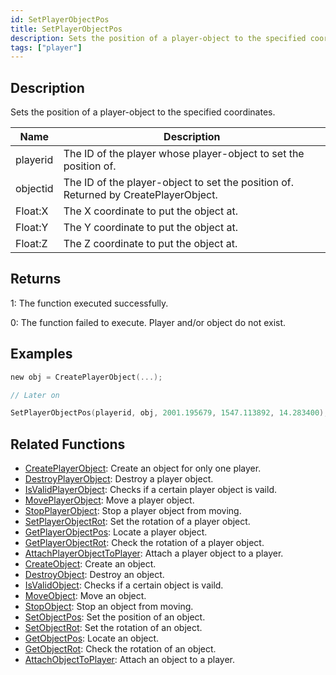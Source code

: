```yaml
---
id: SetPlayerObjectPos
title: SetPlayerObjectPos
description: Sets the position of a player-object to the specified coordinates.
tags: ["player"]
---
```


## Description

Sets the position of a player-object to the specified coordinates.

| Name     | Description                                                                         |
| -------- | ----------------------------------------------------------------------------------- |
| playerid | The ID of the player whose player-object to set the position of.                    |
| objectid | The ID of the player-object to set the position of. Returned by CreatePlayerObject. |
| Float:X  | The X coordinate to put the object at.                                              |
| Float:Y  | The Y coordinate to put the object at.                                              |
| Float:Z  | The Z coordinate to put the object at.                                              |

## Returns

1: The function executed successfully.

0: The function failed to execute. Player and/or object do not exist.

## Examples

```c
new obj = CreatePlayerObject(...);

// Later on

SetPlayerObjectPos(playerid, obj, 2001.195679, 1547.113892, 14.283400);
```

## Related Functions

- [CreatePlayerObject](CreatePlayerObject): Create an object for only one player.
- [DestroyPlayerObject](DestroyPlayerObject): Destroy a player object.
- [IsValidPlayerObject](IsValidPlayerObject): Checks if a certain player object is vaild.
- [MovePlayerObject](MovePlayerObject): Move a player object.
- [StopPlayerObject](StopPlayerObject): Stop a player object from moving.
- [SetPlayerObjectRot](SetPlayerObjectRot): Set the rotation of a player object.
- [GetPlayerObjectPos](GetPlayerObjectPos): Locate a player object.
- [GetPlayerObjectRot](GetPlayerObjectRot): Check the rotation of a player object.
- [AttachPlayerObjectToPlayer](AttachPlayerObjectToPlayer): Attach a player object to a player.
- [CreateObject](CreateObject): Create an object.
- [DestroyObject](DestroyObject): Destroy an object.
- [IsValidObject](IsValidObject): Checks if a certain object is vaild.
- [MoveObject](MoveObject): Move an object.
- [StopObject](StopObject): Stop an object from moving.
- [SetObjectPos](SetObjectPos): Set the position of an object.
- [SetObjectRot](SetObjectRot): Set the rotation of an object.
- [GetObjectPos](GetObjectPos): Locate an object.
- [GetObjectRot](GetObjectRot): Check the rotation of an object.
- [AttachObjectToPlayer](AttachObjectToPlayer): Attach an object to a player.
